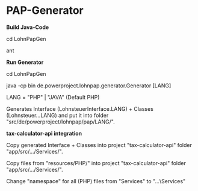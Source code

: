 PAP-Generator
==========

**Build Java-Code**

cd LohnPapGen

ant

**Run Generator**

cd LohnPapGen

java -cp bin de.powerproject.lohnpap.generator.Generator [LANG]

LANG = "PHP" | "JAVA" (Default PHP)

Generates Interface (LohnsteuerInterface.LANG) + Classes (Lohnsteuer...LANG) and put it into folder "src/de/powerproject/lohnpap/pap/LANG/".

**tax-calculator-api integration**

Copy generated Interface + Classes into project "tax-calculator-api" folder "app/src/.../Services/".

Copy files from "resources/PHP/" into project "tax-calculator-api" folder "app/src/.../Services/".

Change "namespace" for all (PHP) files from "Services" to "...\Services"